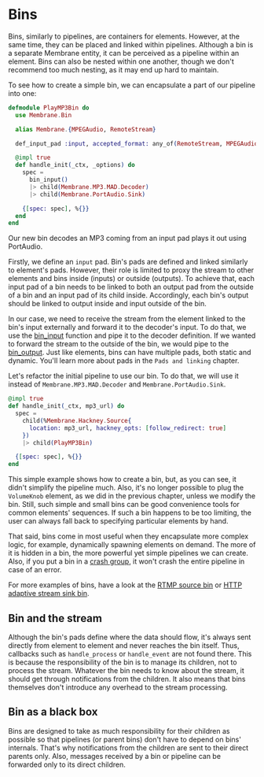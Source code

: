 # Bins

Bins, similarly to pipelines, are containers for elements. However, at the same time, they can be placed and linked within pipelines. Although a bin is a separate Membrane entity, it can be perceived as a pipeline within an element. Bins can also be nested within one another, though we don't recommend too much nesting, as it may end up hard to maintain.

To see how to create a simple bin, we can encapsulate a part of our pipeline into one:

```elixir
defmodule PlayMP3Bin do
  use Membrane.Bin

  alias Membrane.{MPEGAudio, RemoteStream}

  def_input_pad :input, accepted_format: any_of(RemoteStream, MPEGAudio)

  @impl true
  def handle_init(_ctx, _options) do
    spec =
      bin_input()
      |> child(Membrane.MP3.MAD.Decoder)
      |> child(Membrane.PortAudio.Sink)

    {[spec: spec], %{}}
  end
end
```

Our new bin decodes an MP3 coming from an input pad plays it out using PortAudio.

Firstly, we define an `input` pad. Bin's pads are defined and linked similarly to element's pads. However, their role is limited to proxy the stream to other elements and bins inside (inputs) or outside (outputs). To achieve that, each input pad of a bin needs to be linked to both an output pad from the outside of a bin and an input pad of its child inside. Accordingly, each bin's output should be linked to output inside and input outside of the bin.

In our case, we need to receive the stream from the element linked to the bin's input externally and forward it to the decoder's input. To do that, we use the [bin_input](https://hexdocs.pm/membrane_core/Membrane.ChildrenSpec.html#bin_input/1) function and pipe it to the decoder definition. If we wanted to forward the stream to the outside of the bin, we would pipe to the [bin_output](https://hexdocs.pm/membrane_core/Membrane.ChildrenSpec.html#bin_output/2). Just like elements, bins can have multiple pads, both static and dynamic. You'll learn more about pads in the `Pads and linking` chapter.

Let's refactor the initial pipeline to use our bin. To do that, we will use it instead of `Membrane.MP3.MAD.Decoder` and `Membrane.PortAudio.Sink`.

```elixir
@impl true
def handle_init(_ctx, mp3_url) do
  spec =
    child(%Membrane.Hackney.Source{
      location: mp3_url, hackney_opts: [follow_redirect: true]
    })
    |> child(PlayMP3Bin)

  {[spec: spec], %{}}
end
```

This simple example shows how to create a bin, but, as you can see, it didn't simplify the pipeline much. Also, it's no longer possible to plug the `VolumeKnob` element, as we did in the previous chapter, unless we modify the bin. Still, such simple and small bins can be good convenience tools for common elements' sequences. If such a bin happens to be too limiting, the user can always fall back to specifying particular elements by hand.

That said, bins come in most useful when they encapsulate more complex logic, for example, dynamically spawning elements on demand. The more of it is hidden in a bin, the more powerful yet simple pipelines we can create. Also, if you put a bin in a [crash group](https://hexdocs.pm/membrane_core/Membrane.ChildrenSpec.html#module-crash-groups), it won't crash the entire pipeline in case of an error.

For more examples of bins, have a look at the [RTMP source bin](https://github.com/membraneframework/membrane_rtmp_plugin/blob/master/lib/membrane_rtmp_plugin/rtmp/source/bin.ex) or [HTTP adaptive stream sink bin](https://github.com/membraneframework/membrane_http_adaptive_stream_plugin/blob/master/lib/membrane_http_adaptive_stream/sink_bin.ex).

## Bin and the stream

Although the bin's pads define where the data should flow, it's always sent directly from element to element and never reaches the bin itself. Thus, callbacks such as `handle_process` or `handle_event` are not found there. This is because the responsibility of the bin is to manage its children, not to process the stream. Whatever the bin needs to know about the stream, it should get through notifications from the children. It also means that bins themselves don't introduce any overhead to the stream processing.

## Bin as a black box

Bins are designed to take as much responsibility for their children as possible so that pipelines (or parent bins) don't have to depend on bins' internals. That's why notifications from the children are sent to their direct parents only. Also, messages received by a bin or pipeline can be forwarded only to its direct children.

